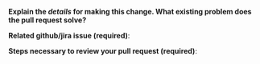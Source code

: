 **Explain the _details_ for making this change. What existing problem does the pull request solve?**
<!--
Example: When "Adding a function to do X",
explain why it is necessary to have a way to do X.
-->

**Related github/jira issue (required)**:
<!--
Provide a link to the related issue(s) to this Pull Request;
auto-closing github issues if necessary (example: "Closes #100")
-->

**Steps necessary to review your pull request (required)**:
<!--
Include:
- commands you ran and their output
- screenshots / videos
- test scenarios
-->

<!-- Please include the following in your PR
- [ ] An e2e or functional test for the bug or feature.
- [ ] Added a note to the change log.
-->

<!-- After submitting your PR, please check back to make sure tests pass on Travis. -->
